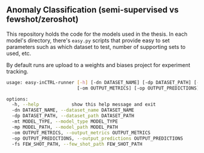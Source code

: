 ## Anomaly Classification (semi-supervised vs fewshot/zeroshot)
This repository holds the code for the models used in the thesis. In each model's directory, there's
`easy.py` scripts that provide easy to set parameters such as which dataset to test, number of supporting
sets to used, etc.

By default runs are upload to a weights and biases project for experiment tracking.

```sh
usage: easy-inCTRL-runner [-h] [-dn DATASET_NAME] [-dp DATASET_PATH] [-mt MODEL_TYPE] [-mp MODEL_PATH]
                          [-om OUTPUT_METRICS] [-op OUTPUT_PREDICTIONS] [-fs FEW_SHOT_PATH]

options:
  -h, --help            show this help message and exit
  -dn DATASET_NAME, --dataset_name DATASET_NAME
  -dp DATASET_PATH, --dataset_path DATASET_PATH
  -mt MODEL_TYPE, --model_type MODEL_TYPE
  -mp MODEL_PATH, --model_path MODEL_PATH
  -om OUTPUT_METRICS, --output_metrics OUTPUT_METRICS
  -op OUTPUT_PREDICTIONS, --output_predictions OUTPUT_PREDICTIONS
  -fs FEW_SHOT_PATH, --few_shot_path FEW_SHOT_PATH

```

